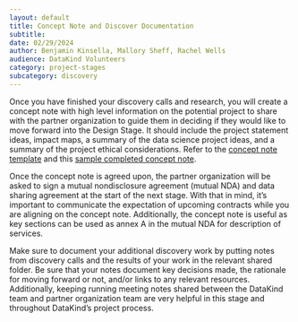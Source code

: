 ```yaml
---
layout: default
title: Concept Note and Discover Documentation
subtitle:
date: 02/29/2024
author: Benjamin Kinsella, Mallory Sheff, Rachel Wells
audience: DataKind Volunteers
category: project-stages
subcategory: discovery
---
```


Once you have finished your discovery calls and research, you will create a concept note with high level information on the potential project to share with the partner organization to guide them in deciding if they would like to move forward into the Design Stage. It should include the project statement ideas, impact maps, a summary of the data science project ideas, and a summary of the project ethical considerations. Refer to the [concept note template](https://docs.google.com/document/d/1ZoFgERgTtYIpmV7FxaCq6uBU_6eante7T_Mb8gpas3U/edit)  and this  [sample completed concept note](https://docs.google.com/document/d/1mZC3vStTw3uSXINb7vC0LFrczg1qsVExQSPs5N3J64k/edit).


Once the concept note is agreed upon, the partner organization will be asked to sign a mutual nondisclosure agreement (mutual NDA) and data sharing agreement at the start of the next stage. With that in mind, it’s important to communicate the expectation of upcoming contracts while you are aligning on the concept note. Additionally, the concept note is useful as key sections can be used as annex A in the mutual NDA for description of services.


Make sure to document your additional discovery work by putting notes from discovery calls and the results of your work in the relevant shared folder. Be sure that your notes document key decisions made, the rationale for moving forward or not, and/or links to any relevant resources. Additionally, keeping running meeting notes shared between the DataKind team and partner organization team are very helpful in this stage and throughout DataKind’s project process.
